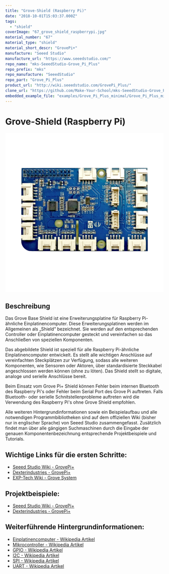 ```yaml
---
title: "Grove-Shield (Raspberry Pi)"
date: "2018-10-01T15:03:37.000Z"
tags: 
  - "shield"
coverImage: "67_grove_shield_raspberrypi.jpg"
material_number: "67"
material_type: "shield"
material_short_descr: "GrovePi+"
manufacture: "Seeed Studio"
manufacture_url: "https://www.seeedstudio.com/"
repo_name: "mks-SeeedStudio-Grove_Pi_Plus"
repo_prefix: "mks"
repo_manufacture: "SeeedStudio"
repo_part: "Grove_Pi_Plus"
product_url: "http://wiki.seeedstudio.com/GrovePi_Plus/"
clone_url: "https://github.com/Make-Your-School/mks-SeeedStudio-Grove_Pi_Plus.git"
embedded_example_file: "examples/Grove_Pi_Plus_minimal/Grove_Pi_Plus_minimal.ino"
---
```



# Grove-Shield (Raspberry Pi)

![Grove-Shield (Raspberry Pi)](./67_grove_shield_raspberrypi.png)

## Beschreibung
Das Grove Base Shield ist eine Erweiterungsplatine für Raspberry Pi-ähnliche Einplatinencomputer. Diese Erweiterungsplatinen werden im Allgemeinen als „Shield“ bezeichnet. Sie werden auf den entsprechenden Controller oder Einplatinencomputer gesteckt und vereinfachen so das Anschließen von speziellen Komponenten.

Das abgebildete Shield ist speziell für alle Raspberry Pi-ähnliche Einplatinencomputer entwickelt. Es stellt alle wichtigen Anschlüsse auf vereinfachten Steckplätzen zur Verfügung, sodass alle weiteren Komponenten, wie Sensoren oder Aktoren, über standardisierte Steckkabel angeschlossen werden können (ohne zu löten). Das Shield stellt so digitale, analoge und serielle Anschlüsse bereit.

Beim Einsatz vom Grove Pi+ Shield können Fehler beim internen Bluetooth des Raspberry Pi's oder Fehler beim Serial Port des Grove Pi auftreten. Falls Bluetooth- oder serielle Schnitstellenprobleme auftreten wird die Verwendung des Raspberry Pi's ohne Grove Shield empfohlen.

Alle weiteren Hintergrundinformationen sowie ein Beispielaufbau und alle notwendigen Programmbibliotheken sind auf dem offiziellen Wiki (bisher nur in englischer Sprache) von Seeed Studio zusammengefasst. Zusätzlich findet man über alle gängigen Suchmaschinen durch die Eingabe der genauen Komponentenbezeichnung entsprechende Projektbeispiele und Tutorials.


<!-- infolist -->


## Wichtige Links für die ersten Schritte:

- [Seeed Studio Wik](http://wiki.seeedstudio.com/GrovePi_Plus/)[i - GrovePi+](http://wiki.seeedstudio.com/GrovePi_Plus/)
- [Dexterindustries - GrovePi+](https://www.dexterindustries.com/GrovePi/get-started-with-the-grovepi/)
- [EXP-Tech Wiki - Grove System](https://www.exp-tech.de/seeed-grove-wiki)

## Projektbeispiele:

- [Seeed Studio Wik](http://wiki.seeedstudio.com/GrovePi_Plus/)[i - GrovePi+](http://wiki.seeedstudio.com/GrovePi_Plus/)
- [Dexterindustries - GrovePi+](https://www.dexterindustries.com/GrovePi/get-started-with-the-grovepi/)

## Weiterführende Hintergrundinformationen:

- [Einplatinencomputer - Wikipedia Artikel](https://de.wikipedia.org/wiki/Einplatinencomputer)
- [Mikrocontroller - Wikipedia Artikel](https://de.wikipedia.org/wiki/Mikrocontroller)
- [GPIO - Wikipedia Artikel](https://de.wikipedia.org/wiki/Allzweckeingabe/-ausgabe)
- [I2C - Wikipedia Artikel](https://de.wikipedia.org/wiki/I%C2%B2C)
- [SPI - Wikipedia Artikel](https://de.wikipedia.org/wiki/Serial_Peripheral_Interface)
- [UART - Wikipedia Artikel](https://de.wikipedia.org/wiki/Universal_Asynchronous_Receiver_Transmitter)

